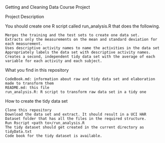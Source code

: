 Getting and Cleaning Data Course Project

Project Description

You should create one R script called run_analysis.R that does the following.

    Merges the training and the test sets to create one data set.
    Extracts only the measurements on the mean and standard deviation for each measurement.
    Uses descriptive activity names to name the activities in the data set
    Appropriately labels the data set with descriptive activity names.
    Creates a second, independent tidy data set with the average of each variable for each activity and each subject.

What you find in this repository

    CodeBook.md: information about raw and tidy data set and elaboration made to transform them
    README.md: this file
    run_analysis.R: R script to transform raw data set in a tidy one

How to create the tidy data set

    
    Clone this repository
    Download the data set and extract. It should result in a UCI HAR Dataset folder that has all the files in the required structure.
    Run Rscript <path to>/run_analysis.R
    The tidy dataset should get created in the current directory as tidyData.txt
    Code book for the tidy dataset is available.
